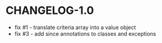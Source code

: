 # CHANGELOG-1.0

 - fix #1 - translate criteria array into a value object
 - fix #3 - add since annotations to classes and exceptions
